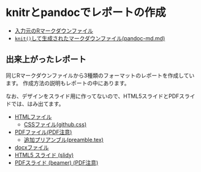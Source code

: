 # knitrとpandocでレポートの作成

- [入力元のRマークダウンファイル](https://raw.github.com/kohske/kohske.github.com/master/R/pandoc/pandoc-md.Rmd)
- [`knit()`して生成されたマークダウンファイル(pandoc-md.md)](https://raw.github.com/kohske/kohske.github.com/master/R/pandoc/pandoc-md.md)

## 出来上がったレポート

同じRマークダウンファイルから3種類のフォーマットのレポートを作成しています。
作成方法の説明もレポートの中にあります。

なお、デザインをスライド用に作ってないので、HTML5スライドとPDFスライドでは、はみ出てます。

- [HTMLファイル](pandoc-md.html)
    - [CSSファイル(github.css)](github.css)
- [PDFファイル(PDF注意)](pandoc-md.pdf)
    - [追加プリアンブル(preamble.tex)](preamble.tex)
- [docxファイル](docx.html)
- [HTML5 スライド (slidy)](pandoc-slidy.html)
- [PDFスライド (beamer) (PDF注意)](pandoc-beamer.pdf)





